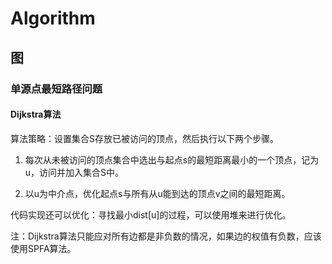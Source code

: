 # Algorithm



## 图

### 单源点最短路径问题


#### Dijkstra算法

算法策略：设置集合S存放已被访问的顶点，然后执行以下两个步骤。

1. 每次从未被访问的顶点集合中选出与起点s的最短距离最小的一个顶点，记为u，访问并加入集合S中。

2. 以u为中介点，优化起点s与所有从u能到达的顶点v之间的最短距离。

代码实现还可以优化：寻找最小dist[u]的过程，可以使用堆来进行优化。

注：Dijkstra算法只能应对所有边都是非负数的情况，如果边的权值有负数，应该使用SPFA算法。
